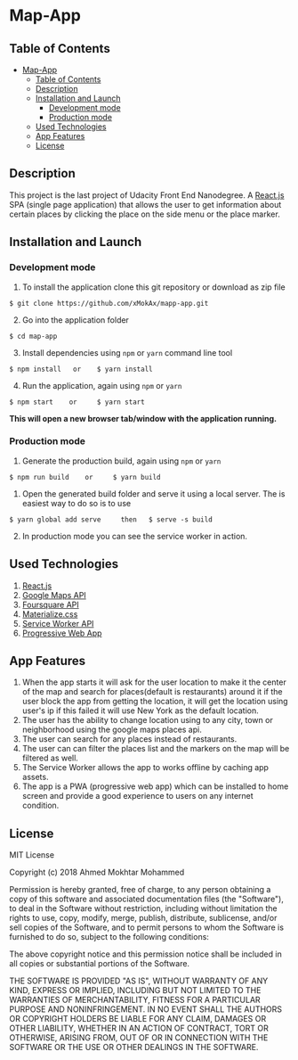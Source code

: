 # Map-App

## Table of Contents

- [Map-App](#map-app)
  - [Table of Contents](#table-of-contents)
  - [Description](#description)
  - [Installation and Launch](#installation-and-launch)
    - [Development mode](#development-mode)
    - [Production mode](#production-mode)
  - [Used Technologies](#used-technologies)
  - [App Features](#app-features)
  - [License](#license)

## Description

This project is the last project of Udacity Front End Nanodegree.
A [React.js](https://reactjs.org/) SPA (single page application) that allows the user to get information about certain places by clicking the place on the side menu or the place marker.

## Installation and Launch

### Development mode

1.  To install the application clone this git repository or download as zip file

```
$ git clone https://github.com/xMokAx/mapp-app.git
```

2.  Go into the application folder

```
$ cd map-app
```

3.  Install dependencies using `npm` or `yarn` command line tool

```
$ npm install   or    $ yarn install
```

4.  Run the application, again using `npm` or `yarn`

```
$ npm start    or     $ yarn start
```

**This will open a new browser tab/window with the application running.**

### Production mode

1.  Generate the production build, again using `npm` or `yarn`

```
$ npm run build    or     $ yarn build
```

1.  Open the generated build folder and serve it using a local server. The is easiest way to do so is to use

```
$ yarn global add serve     then   $ serve -s build
```

2.  In production mode you can see the service worker in action.

## Used Technologies

1. [React.js](https://reactjs.org/)
2. [Google Maps API](https://cloud.google.com/maps-platform/maps/)
3. [Foursquare API](https://developer.foursquare.com/places-api)
4. [Materialize.css](https://materializecss.com/)
5. [Service Worker API](https://developer.mozilla.org/en-US/docs/Web/API/Service_Worker_API)
6. [Progressive Web App](https://developers.google.com/web/progressive-web-apps/)

## App Features

1. When the app starts it will ask for the user location to make it the center of the map and search for places(default is restaurants) around it if the user block the app from getting the location, it will get the location using user's ip if this failed it will use New York as the default location.
2. The user has the ability to change location using to any city, town or neighborhood using the google maps places api.
3. The user can search for any places instead of restaurants.
4. The user can can filter the places list and the markers on the map will be filtered as well.
5. The Service Worker allows the app to works offline by caching app assets.
6. The app is a PWA (progressive web app) which can be installed to home screen and provide a good experience to users on any internet condition.

## License

MIT License

Copyright (c) 2018 Ahmed Mokhtar Mohammed

Permission is hereby granted, free of charge, to any person obtaining a copy
of this software and associated documentation files (the "Software"), to deal
in the Software without restriction, including without limitation the rights
to use, copy, modify, merge, publish, distribute, sublicense, and/or sell
copies of the Software, and to permit persons to whom the Software is
furnished to do so, subject to the following conditions:

The above copyright notice and this permission notice shall be included in all
copies or substantial portions of the Software.

THE SOFTWARE IS PROVIDED "AS IS", WITHOUT WARRANTY OF ANY KIND, EXPRESS OR
IMPLIED, INCLUDING BUT NOT LIMITED TO THE WARRANTIES OF MERCHANTABILITY,
FITNESS FOR A PARTICULAR PURPOSE AND NONINFRINGEMENT. IN NO EVENT SHALL THE
AUTHORS OR COPYRIGHT HOLDERS BE LIABLE FOR ANY CLAIM, DAMAGES OR OTHER
LIABILITY, WHETHER IN AN ACTION OF CONTRACT, TORT OR OTHERWISE, ARISING FROM,
OUT OF OR IN CONNECTION WITH THE SOFTWARE OR THE USE OR OTHER DEALINGS IN THE
SOFTWARE.
